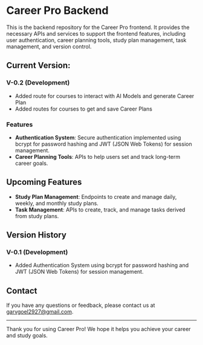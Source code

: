 # Career Pro Backend

This is the backend repository for the Career Pro frontend. It provides the necessary APIs and services to support the frontend features, including user authentication, career planning tools, study plan management, task management, and version control.

## Current Version:
### V-0.2 (Development)
- Added route for courses to interact with AI Models and generate Career Plan
- Added routes for courses to get and save Career Plans

### Features
- **Authentication System**: Secure authentication implemented using bcrypt for password hashing and JWT (JSON Web Tokens) for session management.
- **Career Planning Tools**: APIs to help users set and track long-term career goals.

## Upcoming Features
- **Study Plan Management**: Endpoints to create and manage daily, weekly, and monthly study plans.
- **Task Management**: APIs to create, track, and manage tasks derived from study plans.

## Version History
### V-0.1 (Development)
- Added Authentication System using bcrypt for password hashing and JWT (JSON Web Tokens) for session management.

## Contact

If you have any questions or feedback, please contact us at [garvgoel2927@gmail.com](mailto:garvgoel2927@gmail.com).

---

Thank you for using Career Pro! We hope it helps you achieve your career and study goals.
